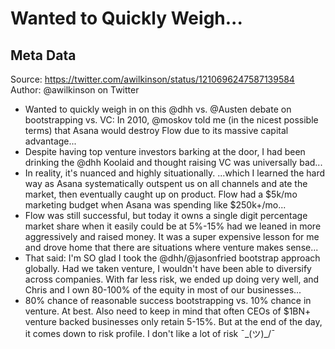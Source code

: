 # Wanted to Quickly Weigh...

## Meta Data

Source:  https://twitter.com/awilkinson/status/1210696247587139584 
Author: @awilkinson on Twitter

- Wanted to quickly weigh in on this @dhh vs. @Austen debate on bootstrapping vs. VC:
  In 2010, @moskov told me (in the nicest possible terms) that Asana would destroy Flow due to its massive capital advantage...
- Despite having top venture investors barking at the door, I had been drinking the @dhh Koolaid and thought raising VC was universally bad...
- In reality, it's nuanced and highly situationally. 
  ...which I learned the hard way as Asana systematically outspent us on all channels and ate the market, then eventually caught up on product. 
  Flow had a $5k/mo marketing budget when Asana was spending like $250k+/mo...
- Flow was still successful, but today it owns a single digit percentage market share when it easily could be at 5%-15% had we leaned in more aggressively and raised money.
  It was a super expensive lesson for me and drove home that there are situations where venture makes sense...
- That said: I'm SO glad I took the @dhh/@jasonfried bootstrap approach globally.
  Had we taken venture, I wouldn't have been able to diversify across companies.
  With far less risk, we ended up doing very well, and Chris and I own 80-100% of the equity in most of our businesses...
- 80% chance of reasonable success bootstrapping vs. 10% chance in venture. At best.
  Also need to keep in mind that often CEOs of $1BN+ venture backed businesses only retain 5-15%.
  But at the end of the day, it comes down to risk profile. I don't like a lot of risk ¯\_(ツ)_/¯
